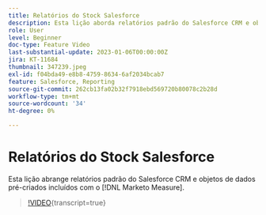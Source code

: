```yaml
---
title: Relatórios do Stock Salesforce
description: Esta lição aborda relatórios padrão do Salesforce CRM e objetos de dados pré-criados incluídos com o  [!DNL Marketo Measure].
role: User
level: Beginner
doc-type: Feature Video
last-substantial-update: 2023-01-06T00:00:00Z
jira: KT-11684
thumbnail: 347239.jpeg
exl-id: f04bda49-e8b8-4759-8634-6af2034bcab7
feature: Salesforce, Reporting
source-git-commit: 262cb13fa02b32f7918ebd569720b80078c2b28d
workflow-type: tm+mt
source-wordcount: '34'
ht-degree: 0%

---
```


# Relatórios do Stock Salesforce

Esta lição abrange relatórios padrão do Salesforce CRM e objetos de dados pré-criados incluídos com o [!DNL Marketo Measure].

>[!VIDEO](https://video.tv.adobe.com/v/347239/?learn=on){transcript=true}
